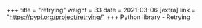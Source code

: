 +++
title = "retrying"
weight = 33
date = 2021-03-06
[extra]
link = "https://pypi.org/project/retrying/"
+++
Python library - Retrying

